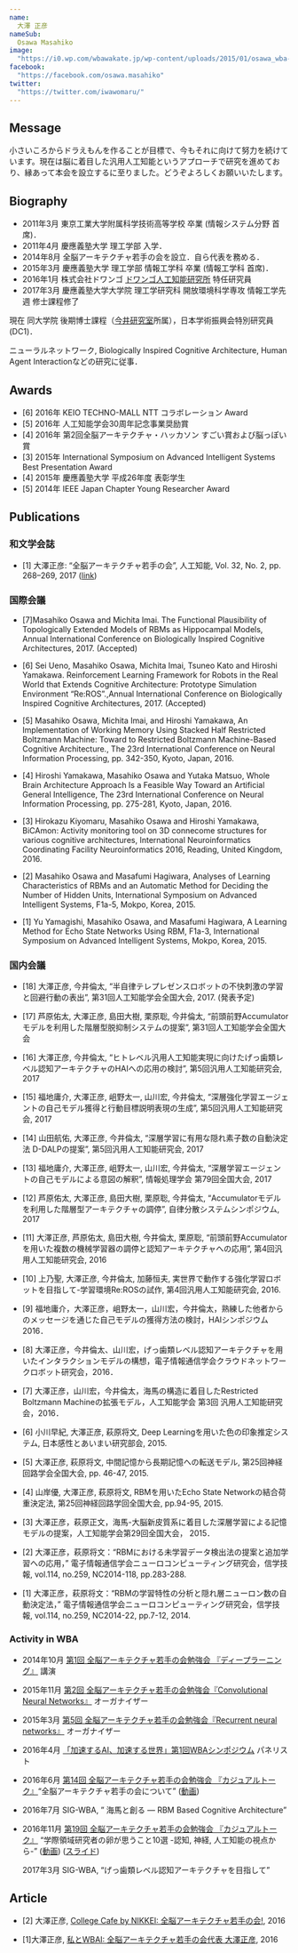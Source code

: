 ```yaml
---
name:
  大澤 正彦
nameSub:
  Osawa Masahiko
image:
  "https://i0.wp.com/wbawakate.jp/wp-content/uploads/2015/01/osawa_wba-e1421331313884.jpg?fit=300%2C300"
facebook:
  "https://facebook.com/osawa.masahiko"
twitter:
  "https://twitter.com/iwawomaru/"
---
```


## Message
小さいころからドラえもんを作ることが目標で、今もそれに向けて努力を続けています。現在は脳に着目した汎用人工知能というアプローチで研究を進めており、縁あって本会を設立するに至りました。どうぞよろしくお願いいたします。

## Biography
- 2011年3月 東京工業大学附属科学技術高等学校 卒業 (情報システム分野 首席)．
- 2011年4月 慶應義塾大学 理工学部 入学．
- 2014年8月 全脳アーキテクチャ若手の会を設立．自ら代表を務める．
- 2015年3月 慶應義塾大学 理工学部 情報工学科 卒業 (情報工学科 首席)．
- 2016年1月 株式会社ドワンゴ [ドワンゴ人工知能研究所](http://ailab.dwango.co.jp/) 特任研究員
- 2017年3月 慶應義塾大学大学院 理工学研究科 開放環境科学専攻 情報工学先週 修士課程修了

現在 同大学院 後期博士課程（[今井研究室](http://www.ailab.ics.keio.ac.jp/)所属），日本学術振興会特別研究員(DC1)．

ニューラルネットワーク, Biologically Inspired Cognitive Architecture, Human Agent Interactionなどの研究に従事．

## Awards
- [6] 2016年 KEIO TECHNO-MALL NTT コラボレーション Award
- [5] 2016年 人工知能学会30周年記念事業奨励賞
- [4] 2016年 第2回全脳アーキテクチャ・ハッカソン すごい賞および脳っぽい賞
- [3] 2015年 International Symposium on Advanced Intelligent Systems Best Presentation Award
- [4] 2015年 慶應義塾大学 平成26年度 表彰学生
- [5] 2014年 IEEE Japan Chapter Young Researcher Award


## Publications

### 和文学会誌

- [1] 大澤正彦: “全脳アーキテクチャ若手の会”, 人工知能, Vol. 32, No. 2, pp. 268–269, 2017 ([link](https://jsai.ixsq.nii.ac.jp/ej/?action=pages_view_main&active_action=repository_view_main_item_detail&item_id=8649&item_no=1&page_id=13&block_id=23))

### 国際会議

- [7]Masahiko Osawa and Michita Imai. The Functional Plausibility of Topologically Extended Models of RBMs as Hippocampal Models, Annual International Conference on Biologically Inspired Cognitive Architectures, 2017. (Accepted)

- [6] Sei Ueno, Masahiko Osawa, Michita Imai, Tsuneo Kato and Hiroshi Yamakawa. Reinforcement Learning Framework for Robots in the Real World that Extends Cognitive Architecture: Prototype Simulation Environment “Re:ROS”.,Annual International Conference on Biologically Inspired Cognitive Architectures, 2017. (Accepted)

- [5] Masahiko Osawa, Michita Imai, and Hiroshi Yamakawa, An Implementation of Working Memory Using Stacked Half Restricted Boltzmann Machine: Toward to Restricted Boltzmann Machine-Based Cognitive Architecture., The 23rd International Conference on Neural Information Processing, pp. 342-350, Kyoto, Japan, 2016.

- [4] Hiroshi Yamakawa, Masahiko Osawa and Yutaka Matsuo, Whole Brain Architecture Approach Is a Feasible Way Toward an Artificial General Intelligence, The 23rd International Conference on Neural Information Processing, pp. 275-281, Kyoto, Japan, 2016.

- [3] Hirokazu Kiyomaru, Masahiko Osawa and Hiroshi Yamakawa, BiCAmon: Activity monitoring tool on 3D connecome structures for various cognitive architectures, International Neuroinformatics Coordinating Facility Neuroinformatics 2016, Reading, United Kingdom, 2016.

- [2] Masahiko Osawa and Masafumi Hagiwara, Analyses of Learning Characteristics of RBMs and an Automatic Method for Deciding the Number of Hidden Units, International Symposium on Advanced Intelligent Systems, F1a-5, Mokpo, Korea, 2015.

- [1] Yu Yamagishi, Masahiko Osawa, and Masafumi Hagiwara, A Learning Method for Echo State Networks Using RBM, F1a-3, International Symposium on Advanced Intelligent Systems, Mokpo, Korea, 2015.

### 国内会議

- [18] 大澤正彦, 今井倫太, “半自律テレプレゼンスロボットの不快刺激の学習と回避行動の表出”, 第31回人工知能学会全国大会, 2017. (発表予定)

- [17] 芦原佑太, 大澤正彦, 島田大樹, 栗原聡, 今井倫太, “前頭前野Accumulatorモデルを利用した階層型脱抑制システムの提案”, 第31回人工知能学会全国大会

- [16] 大澤正彦, 今井倫太, “ヒトレベル汎用人工知能実現に向けたげっ歯類レベル認知アーキテクチャのHAIへの応用の検討”, 第5回汎用人工知能研究会, 2017

- [15] 福地庸介, 大澤正彦, 岨野太一, 山川宏, 今井倫太, “深層強化学習エージェントの自己モデル獲得と行動目標説明表現の生成”, 第5回汎用人工知能研究会, 2017

- [14] 山田航佑, 大澤正彦, 今井倫太, “深層学習に有用な隠れ素子数の自動決定法 D-DALPの提案”, 第5回汎用人工知能研究会, 2017

- [13] 福地庸介, 大澤正彦, 岨野太一, 山川宏, 今井倫太, “深層学習エージェントの自己モデルによる意図の解釈”, 情報処理学会 第79回全国大会, 2017

- [12] 芦原佑太, 大澤正彦, 島田大樹, 栗原聡, 今井倫太, “Accumulatorモデルを利用した階層型アーキテクチャの調停”, 自律分散システムシンポジウム, 2017

- [11] 大澤正彦, 芦原佑太, 島田大樹, 今井倫太, 栗原聡, “前頭前野Accumulatorを用いた複数の機械学習器の調停と認知アーキテクチャへの応用”, 第4回汎用人工知能研究会, 2016

- [10] 上乃聖, 大澤正彦, 今井倫太, 加藤恒夫, 実世界で動作する強化学習ロボットを目指して-学習環境Re:ROSの試作, 第4回汎用人工知能研究会, 2016.

- [9] 福地庸介，大澤正彦，岨野太一，山川宏，今井倫太，熟練した他者からのメッセージを通じた自己モデルの獲得方法の検討，HAIシンポジウム 2016．

- [8] 大澤正彦，今井倫太、山川宏，げっ歯類レベル認知アーキテクチャを用いたインタラクションモデルの構想，電子情報通信学会クラウドネットワークロボット研究会，2016．

- [7] 大澤正彦，山川宏，今井倫太，海馬の構造に着目したRestricted Boltzmann Machineの拡張モデル，人工知能学会 第3回 汎用人工知能研究会，2016．

- [6] 小川早紀, 大澤正彦, 萩原将文, Deep Learningを用いた色の印象推定システム, 日本感性とあいまい研究部会, 2015.

- [5] 大澤正彦, 萩原将文, 中間記憶から長期記憶への転送モデル, 第25回神経回路学会全国大会, pp. 46-47, 2015.

- [4] 山岸優, 大澤正彦, 萩原将文, RBMを用いたEcho State Networkの結合荷重決定法, 第25回神経回路学回全国大会, pp.94-95, 2015.

- [3] 大澤正彦，萩原正文，海馬-大脳新皮質系に着目した深層学習による記憶モデルの提案，人工知能学会第29回全国大会， 2015．

- [2] 大澤正彦，萩原将文：“RBMにおける未学習データ検出法の提案と追加学習への応用，” 電子情報通信学会ニューロコンピューティング研究会，信学技報, vol.114, no.259, NC2014-118, pp.283-288.

- [1] 大澤正彦，萩原将文：“RBMの学習特性の分析と隠れ層ニューロン数の自動決定法，” 電子情報通信学会ニューロコンピューティング研究会，信学技報, vol.114, no.259, NC2014-22, pp.7-12, 2014.

### Activity in WBA
- 2014年10月 [第1回 全脳アーキテクチャ若手の会勉強会 『ディープラーニング』](http://wbawakate.jp/posts/events/1st/) 講演

- 2015年11月 [第2回 全脳アーキテクチャ若手の会勉強会『Convolutional Neural Networks』](http://wbawakate.jp/posts/events/2nd/) オーガナイザー

- 2015年3月 [第5回 全脳アーキテクチャ若手の会勉強会『Recurrent neural networks』](http://wbawakate.jp/posts/events/5th/) オーガナイザー

- 2016年4月 [「加速するAI、加速する世界」第1回WBAシンポジウム](http://wba-initiative.org/1079/) パネリスト

- 2016年6月 [第14回 全脳アーキテクチャ若手の会勉強会 『カジュアルトーク』](http://wbawakate.jp/posts/events/14th/)“全脳アーキテクチャ若手の会について” ([動画](https://www.youtube.com/watch?v=Z6iKBaTeArs))

- 2016年7月 SIG-WBA, ” 海馬と創る — RBM Based Cognitive Architecture”

- 2016年11月 [第19回 全脳アーキテクチャ若手の会勉強会 『カジュアルトーク』](http://wbawakate.jp/posts/events/19th/) “学際領域研究者の卵が思うこと10選 -認知, 神経, 人工知能の視点から-” ([動画](https://www.youtube.com/watch?v=5_xojZrZCjc)) ([スライド](https://www.slideshare.net/osawamasahiko/10-19-69745096))

  2017年3月 SIG-WBA, “げっ歯類レベル認知アーキテクチャを目指して”

## Article
- [2] 大澤正彦, [College Cafe by  NIKKEI: 全脳アーキテクチャ若手の会!](http://college.nikkei.co.jp/series/7714.html), 2016

- [1]大澤正彦, [私とWBAI: 全脳アーキテクチャ若手の会代表 大澤正彦](http://wba-initiative.org/1544/), 2016

